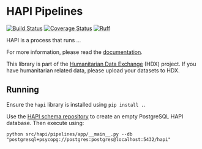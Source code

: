 # HAPI Pipelines

[![Build Status](https://github.com/OCHA-DAP/hapi-pipelines/actions/workflows/run-python-tests.yaml/badge.svg)](https://github.com/OCHA-DAP/hapi-pipelines/actions/workflows/run-python-tests.yaml)
[![Coverage Status](https://coveralls.io/repos/github/OCHA-DAP/hapi-pipelines/badge.svg?branch=main&ts=1)](https://coveralls.io/github/OCHA-DAP/hapi-pipelines?branch=main)
[![Ruff](https://img.shields.io/endpoint?url=https://raw.githubusercontent.com/astral-sh/ruff/main/assets/badge/v2.json)](https://github.com/astral-sh/ruff)

HAPI is a process that runs ...

For more information, please read the [documentation](https://hapi-pipelines.readthedocs.io/en/latest/).

This library is part of the [Humanitarian Data Exchange](https://data.humdata.org/) (HDX) project. If you have
humanitarian related data, please upload your datasets to HDX.

## Running

Ensure the `hapi` library is installed using `pip install .`.

Use the
[HAPI schema repository](https://github.com/OCHA-DAP/hapi-schemas)
to create an empty PostgreSQL HAPI database.
Then execute using:

```shell
python src/hapi/pipelines/app/__main__.py --db "postgresql+psycopg://postgres:postgres@localhost:5432/hapi"
```
